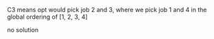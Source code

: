 C3 means opt would pick job 2 and 3, where we pick job 1 and 4 in the global ordering of [1, 2, 3, 4]

no solution